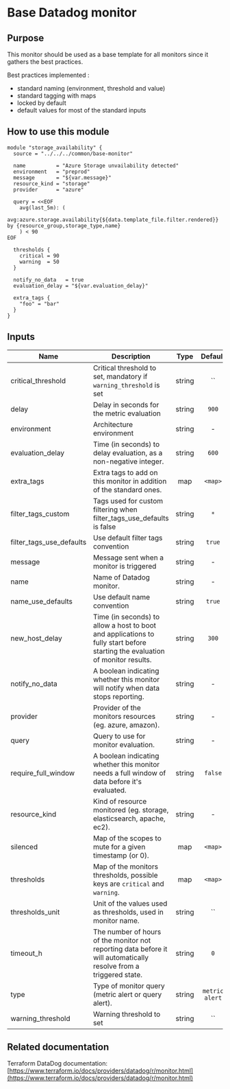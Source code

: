 Base Datadog monitor
=====================

Purpose
-------

This monitor should be used as a base template for all monitors since it gathers the best practices.

Best practices implemented :

- standard naming (environment, threshold and value)
- standard tagging with maps
- locked by default
- default values for most of the standard inputs

How to use this module
----------------------

```
module "storage_availability" {
  source = "../../../common/base-monitor"

  name          = "Azure Storage unvailability detected"
  environment   = "preprod"
  message       = "${var.message}"
  resource_kind = "storage"
  provider      = "azure"

  query = <<EOF
    avg(last_5m): (
      avg:azure.storage.availability{${data.template_file.filter.rendered}} by {resource_group,storage_type,name}
    ) < 90
EOF

  thresholds {
    critical = 90
    warning  = 50
  }

  notify_no_data   = true
  evaluation_delay = "${var.evaluation_delay}"

  extra_tags {
    "foo" = "bar"
  }
}
```

Inputs
------

| Name | Description | Type | Default | Required |
|------|-------------|:----:|:-----:|:-----:|
| critical_threshold | Critical threshold to set, mandatory if `warning_threshold` is set | string | `` | no |
| delay | Delay in seconds for the metric evaluation | string | `900` | no |
| environment | Architecture environment | string | - | yes |
| evaluation_delay | Time (in seconds) to delay evaluation, as a non-negative integer. | string | `600` | no |
| extra_tags | Extra tags to add on this monitor in addition of the standard ones. | map | `<map>` | no |
| filter_tags_custom | Tags used for custom filtering when filter_tags_use_defaults is false | string | `*` | no |
| filter_tags_use_defaults | Use default filter tags convention | string | `true` | no |
| message | Message sent when a monitor is triggered | string | - | yes |
| name | Name of Datadog monitor. | string | - | yes |
| name_use_defaults | Use default name convention | string | `true` | no |
| new_host_delay | Time (in seconds) to allow a host to boot and applications to fully start before starting the evaluation of monitor results. | string | `300` | no |
| notify_no_data | A boolean indicating whether this monitor will notify when data stops reporting. | string | - | yes |
| provider | Provider of the monitors resources (eg. azure, amazon). | string | - | yes |
| query | Query to use for monitor evaluation. | string | - | yes |
| require_full_window | A boolean indicating whether this monitor needs a full window of data before it's evaluated. | string | `false` | no |
| resource_kind | Kind of resource monitored (eg. storage, elasticsearch, apache, ec2). | string | - | yes |
| silenced | Map of the scopes to mute for a given timestamp (or 0). | map | `<map>` | no |
| thresholds | Map of the monitors thresholds, possible keys are `critical` and `warning`. | map | `<map>` | no |
| thresholds_unit | Unit of the values used as thresholds, used in monitor name. | string | `` | no |
| timeout_h | The number of hours of the monitor not reporting data before it will automatically resolve from a triggered state. | string | `0` | no |
| type | Type of monitor query (metric alert or query alert). | string | `metric alert` | no |
| warning_threshold | Warning threshold to set | string | `` | no |

Related documentation
---------------------

Terraform DataDog documentation: [https://www.terraform.io/docs/providers/datadog/r/monitor.html](https://www.terraform.io/docs/providers/datadog/r/monitor.html)
